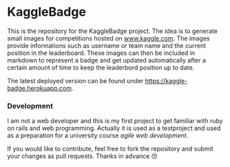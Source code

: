 # KaggleBadge
This is the repository for the KaggleBadge project. 
The idea is to generate small images for competitions hosted on www.kaggle.com. 
The images provide informations such as username or team name and the current position in the leaderboard. 
These images can then be included in markdown to represent a badge and get updated automatically after a certain amount of time to keep the leaderbord position up to date.

The latest deployed version can be found under https://kaggle-badge.herokuapp.com.

### Development
I am not a web developer and this is my first project to get familiar with ruby on rails and web programming. Actually it is used as a testproject and used as a preparation for a university course *agile web development*. 

If you would like to contribute, feel free to fork the repository and submit your changes as pull requests. Thanks in advance :kissing_closed_eyes: